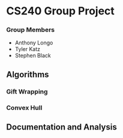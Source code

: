 # CS240 Group Project

### Group Members
- Anthony Longo
- Tyler Katz
- Stephen Black


## Algorithms

### Gift Wrapping

### Convex Hull


## Documentation and Analysis
